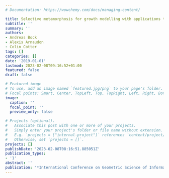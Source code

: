 ```yaml
---
# Documentation: https://wowchemy.com/docs/managing-content/

title: Selective metamorphosis for growth modelling with applications to landmarks
subtitle: ''
summary: ''
authors:
- Andreas Bock
- Alexis Arnaudon
- Colin Cotter
tags: []
categories: []
date: '2019-01-01'
lastmod: 2023-02-08T09:16:52+01:00
featured: false
draft: false

# Featured image
# To use, add an image named `featured.jpg/png` to your page's folder.
# Focal points: Smart, Center, TopLeft, Top, TopRight, Left, Right, BottomLeft, Bottom, BottomRight.
image:
  caption: ''
  focal_point: ''
  preview_only: false

# Projects (optional).
#   Associate this post with one or more of your projects.
#   Simply enter your project's folder or file name without extension.
#   E.g. `projects = ["internal-project"]` references `content/project/deep-learning/index.md`.
#   Otherwise, set `projects = []`.
projects: []
publishDate: '2023-02-08T08:16:51.885051Z'
publication_types:
- '1'
abstract: ''
publication: '*International Conference on Geometric Science of Information*'
---
```

